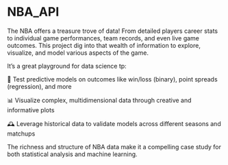 # NBA_API

The NBA offers a treasure trove of data! From detailed players career stats to individual game performances, team records, and even live game outcomes. This project dig into that wealth of information to explore, visualize, and model various aspects of the game.

It’s a great playground for data science tp:

🧠 Test predictive models on outcomes like win/loss (binary), point spreads (regression), and more

📊 Visualize complex, multidimensional data through creative and informative plots

🕰️ Leverage historical data to validate models across different seasons and matchups

The richness and structure of NBA data make it a compelling case study for both statistical analysis and machine learning. 
